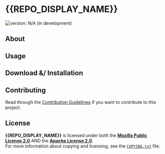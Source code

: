 <!--
  Copyright (c) {{current_year}} {{COPYRIGHT_HOLDER_NAME}}
  SPDX-License-Identifier: CC-BY-SA-4.0
-->

# {{REPO_DISPLAY_NAME}} #

[version_shield]: https://img.shields.io/badge/version-N%2FA_(in_development)-important.svg
![version: N/A (in development)][version_shield]

<!--
[version_shield]: https://img.shields.io/badge/version-{{CURRENT_VERSION_NAME}}-informational.svg
[release_page]: https://github.com/{{GITHUB_REPO_OWNER}}/{{GITHUB_REPO_NAME}}/releases/tag/v{{CURRENT_VERSION_NAME}} "Release v{{CURRENT_VERSION_NAME}}"
[![version: {{CURRENT_VERSION_NAME}}][version_shield]][release_page]
[![Changelog](https://img.shields.io/badge/-Changelog-informational.svg)](CHANGELOG.md "Changelog")
-->

## About ##

<!-- TODO: description -->

## Usage ##

<!-- TODO: usage -->

## Download &/ Installation ##

<!--
	TODO: download and/or installation (may be omitted)
	      * use "download" when it needs to be manually downloaded (from GitHub, using wget/cURL or cloning the repo)
	      * use "installation" when there is some process (either automatic or manual) to install the software to some
	        location (e.g.: npm, make, ...)
-->

## Contributing ##

Read through the [Contribution Guidelines](CONTRIBUTING.md) if you want to contribute to this project.

## License ##

**{{REPO_DISPLAY_NAME}}** is licensed under both the [**Mozilla Public License 2.0**](LICENSES/MPL-2.0.txt) AND
the [**Apache License 2.0**](LICENSES/Apache-2.0.txt).  
For more information about copying and licensing, see the [`COPYING.txt`](COPYING.txt) file.
